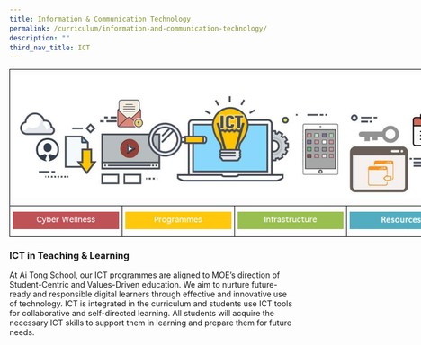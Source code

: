 ```yaml
---
title: Information & Communication Technology
permalink: /curriculum/information-and-communication-technology/
description: ""
third_nav_title: ICT
---
```

<style type="text/css">
.tg  {border-collapse:collapse;border-spacing:0;margin:0px auto;}
.tg td{border-color:black;border-style:solid;border-width:1px;font-family:Arial, sans-serif;font-size:14px;
  overflow:hidden;padding:10px 5px;word-break:normal;}
.tg th{border-color:black;border-style:solid;border-width:1px;font-family:Arial, sans-serif;font-size:14px;
  font-weight:normal;overflow:hidden;padding:10px 5px;word-break:normal;}
.tg .tg-baqh{text-align:center;vertical-align:top}
.tg .tg-8d8j{text-align:center;vertical-align:bottom}
</style>
<table class="tg" style="undefined;table-layout: fixed; width: 800px">
<colgroup>
<col style="width: 200px">
<col style="width: 200px">
<col style="width: 200px">
<col style="width: 200px">
</colgroup>
<tbody>
  <tr>
    <td class="tg-8d8j" colspan="4"><img src="/images/ATS_ICT.jpeg" 
     style="width:100%"></td>
  </tr>
  <tr>
    <td class="tg-baqh"><a href = "linkhere" target = "_self"> 
          <img src="/images/CBW.jpeg" 
     style="width:100%"></a></td>
    <td class="tg-baqh"><a href = "linkhere" target = "_self"> 
          <img src="/images/Enrichment.jpeg" 
     style="width:100%"></a></td>
    <td class="tg-baqh"><a href = "linkhere" target = "_self"> 
          <img src="/images/Infrastructure.jpeg" 
     style="width:100%"></a></td>
    <td class="tg-baqh"><a href = "linkhere" target = "_self"> 
          <img src="/images/FAQ.jpeg" 
     style="width:100%"></a></td>
  </tr>
</tbody>
</table>

### ICT in Teaching & Learning
At Ai Tong School, our ICT programmes are aligned to MOE’s direction of Student-Centric and Values-Driven education. We aim to nurture future-ready and responsible digital learners through effective and innovative use of technology. ICT is integrated in the curriculum and students use ICT tools for collaborative and self-directed learning. All students will acquire the necessary ICT skills to support them in learning and prepare them for future needs.